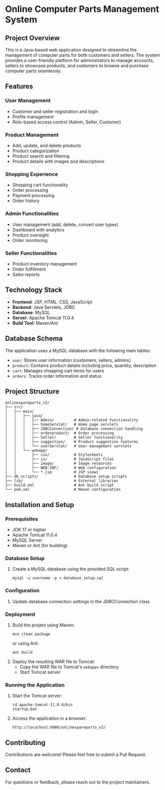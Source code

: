 # Online Computer Parts Management System

## Project Overview
This is a Java-based web application designed to streamline the management of computer parts for both customers and sellers. The system provides a user-friendly platform for administrators to manage accounts, sellers to showcase products, and customers to browse and purchase computer parts seamlessly.

## Features

### User Management
- Customer and seller registration and login
- Profile management
- Role-based access control (Admin, Seller, Customer)

### Product Management
- Add, update, and delete products
- Product categorization
- Product search and filtering
- Product details with images and descriptions

### Shopping Experience
- Shopping cart functionality
- Order processing
- Payment processing
- Order history

### Admin Functionalities
- User management (add, delete, convert user types)
- Dashboard with analytics
- Product oversight
- Order monitoring

### Seller Functionalities
- Product inventory management
- Order fulfillment
- Sales reports

## Technology Stack
- **Frontend**: JSP, HTML, CSS, JavaScript
- **Backend**: Java Servlets, JDBC
- **Database**: MySQL
- **Server**: Apache Tomcat 11.0.4
- **Build Tool**: Maven/Ant

## Database Schema
The application uses a MySQL database with the following main tables:
- `user`: Stores user information (customers, sellers, admins)
- `product`: Contains product details including price, quantity, description
- `cart`: Manages shopping cart items for users
- `orders`: Tracks order information and status

## Project Structure
```
onlinespareparts_v2/
├── src/
│   ├── main/
│   │   ├── java/
│   │   │   ├── Admin/         # Admin-related functionality
│   │   │   ├── homeServlat/   # Home page servlets
│   │   │   ├── JDBCConnection/ # Database connection handling
│   │   │   ├── orderproduct/  # Order processing
│   │   │   ├── Seller/        # Seller functionality
│   │   │   ├── suggestion/    # Product suggestion features
│   │   │   └── userServlat/   # User management servlets
│   │   └── webapp/
│   │       ├── css/           # Stylesheets
│   │       ├── js/            # JavaScript files
│   │       ├── image/         # Image resources
│   │       ├── WEB-INF/       # Web configuration
│   │       └── *.jsp          # JSP views
├── db_scripts/                # Database setup scripts
├── lib/                       # External libraries
├── build.xml                  # Ant build script
└── pom.xml                    # Maven configuration
```

## Installation and Setup

### Prerequisites
- JDK 17 or higher
- Apache Tomcat 11.0.4
- MySQL Server
- Maven or Ant (for building)

### Database Setup
1. Create a MySQL database using the provided SQL script:
   ```
   mysql -u username -p < database_setup.sql
   ```

### Configuration
1. Update database connection settings in the JDBCConnection class

### Deployment
1. Build the project using Maven:
   ```
   mvn clean package
   ```
   or using Ant:
   ```
   ant build
   ```
2. Deploy the resulting WAR file to Tomcat:
   - Copy the WAR file to Tomcat's `webapps` directory
   - Start Tomcat server

### Running the Application
1. Start the Tomcat server:
   ```
   cd apache-tomcat-11.0.4/bin
   startup.bat
   ```
2. Access the application in a browser:
   ```
   http://localhost:8080/onlinespareparts_v2/
   ```

## Contributing
Contributions are welcome! Please feel free to submit a Pull Request.

## Contact
For questions or feedback, please reach out to the project maintainers.
